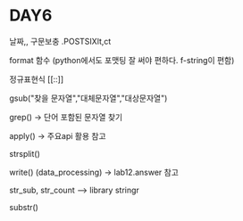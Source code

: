 # DAY6

날짜,, 구문보충 .POSTSIXlt,ct 

format 함수 (python에서도 포맷팅 잘 써야 편하다. f-string이 편함)

정규표현식 [[::]]

gsub("찾을 문자열","대체문자열","대상문자열")

grep() -> 단어 포함된 문자열 찾기

apply() -> 주요api 활용 참고

strsplit()

write() (data_processing) -> lab12.answer 참고 

str_sub, str_count --> library stringr 

substr()